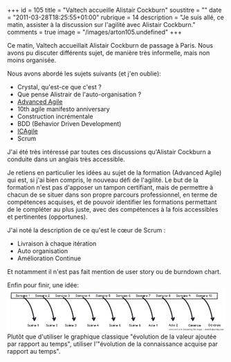 +++
id = 105
title = "Valtech accueille Alistair Cockburn"
soustitre = ""
date = "2011-03-28T18:25:55+01:00"
rubrique = 14
description = "Je suis allé, ce matin, assister à la discussion sur l'agilité avec Alistair Cockburn."
comments = true
image = "/images/arton105.undefined"
+++

<div class="chapo"></div>
Ce matin, Valtech accueillait Alistair Cockburn de passage à Paris. Nous avons pu discuter différents sujet, de manière très informelle, mais non moins organisée.

Nous avons abordé les sujets suivants (et j'en oublie):

-  Crystal, qu'est-ce que c'est ?
- Que pense Alistrair de l'auto-organisation ?
- [Advanced Agile](http://alistair.cockburn.us/Advanced+Agile+class)
- 10th agile manifesto anniversary
- Construction incrémentale
- BDD (Behavior Driven Development)
- [ICAgile](http://www.icagile.com/)
- Scrum

J'ai été très intéressé par toutes ces discussions qu'Alistair Cockburn a conduite dans un anglais très accessible. 

Je retiens en particulier les idées au sujet de la formation (Advanced Agile) qui est, si j'ai bien compris, le nouveau défi de l'agilité. Le but de la formation n'est pas d'apposer un tampon certifiant, mais de permettre à chacun de se situer dans son propre parcours professionnel, en terme de compétences acquises, et de pouvoir identifier les formations permettant de le compléter au plus juste, avec des compétences à la fois accessibles et pertinentes (opportunes).

J'ai noté la description de ce qu'est le cœur de Scrum :

- Livraison à chaque itération
- Auto organisation
- Amélioration Continue

Et notamment il n'est pas fait mention de user story ou de burndown chart.

Enfin pour finir, une idée:
<img src="/images/png/planning_oriente_planning.png"/>
Plutôt que d'utiliser le graphique classique "évolution de la valeur ajoutée par rapport au temps", utiliser l'"évolution de la connaissance acquise par rapport au temps".